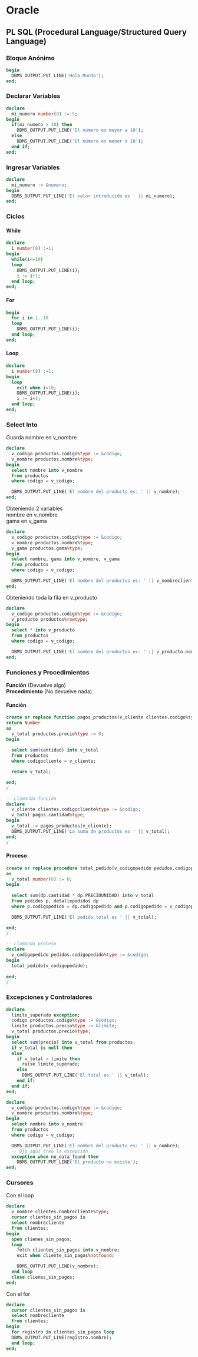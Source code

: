 # Oracle

## PL SQL (Procedural Language/Structured Query Language)

### Bloque Anónimo
```sql
begin
  DBMS_OUTPUT.PUT_LINE('Hola Mundo');
end;
```

### Declarar Variables
```sql
declare
  mi_numero number(8) := 5;
begin
  if(mi_numero > 10) then
    DBMS_OUTPUT.PUT_LINE('El número es mayor a 10');
  else
    DBMS_OUTPUT.PUT_LINE('El número es menor a 10');
  end if;
end;
```

### Ingresar Variables
```sql
declare
  mi_numero := &numero;
begin
  DBMS_OUTPUT.PUT_LINE('El valor introducido es ' || mi_numero);
end;
```

### Ciclos
#### While
```sql
declare
  i number(8) :=1;
begin
  while(i<=10)
  loop
    DBMS_OUTPUT.PUT_LINE(i);
    i := i+1; 
  end loop;
end;
```

#### For
```sql
begin
  for i in 1..10
  loop
    DBMS_OUTPUT.PUT_LINE(i);
  end loop;
end;
```

#### Loop
```sql
declare
  i number(8) :=1;
begin
  loop
    exit when i=10;
    DBMS_OUTPUT.PUT_LINE(i);
    i := i+1;
  end loop;
end;
```


### Select Into
  Guarda nombre en v_nombre
```sql
declare
  v_codigo productos.codigo%type := &codigo;
  v_nombre productos.nombre%type;
begin
  select nombre into v_nombre
  from productos
  where codigo = v_codigo;

  DBMS_OUTPUT.PUT_LINE('El nombre del producto es: ' || v_nombre);
end;
```

Obteniendo 2 variables <br>
nombre en v_nombre<br>
gama en v_gama
```sql
declare
  v_codigo productos.codigo%type := &codigo;
  v_nombre productos.nombre%type;
  v_gama productos.gama%type;
begin
  select nombre, gama into v_nombre, v_gama
  from productos
  where codigo = v_codigo;

  DBMS_OUTPUT.PUT_LINE('El nombre del productos es: ' || v_nombrecliente || 'y su gama es' || v_gama);
end;
```

Obteniendo toda la fila en v_producto
```sql
declare
  v_codigo productos.codigo%type := &codigo;
  v_producto productos%rowtype;
begin
  select * into v_producto
  from productos 
  where codigo = v_codigo;

  DBMS_OUTPUT.PUT_LINE('El nombre del productos es: ' || v_producto.nombre || 'y su gama es' || v_producto.gama);
end;
```


### Funciones y Procedimientos
**Función** (Devuelve algo) <br>
**Procedimiento** (No devuelve nada)

#### Función
```sql
create or replace function pagos_productos(v_cliente clientes.codigo%type)
return Number
as
  v_total productos.precio%type := 0;
begin
  
  select sum(cantidad) into v_total
  from productos
  where codigocliente = v_cliente;

  return v_total;

end;
/

-- Llamando función
declare
  v_cliente clientes.codigocliente%type := &codigo;
  v_total pagos.cantidad%type;
begin
  v_total := pagos_productos(v_cliente);
  DBMS_OUTPUT.PUT_LINE('La suma de productos es ' || v_total);
end;
/
```


#### Proceso
```sql
create or replace procedure total_pedido(v_codigopedido pedidos.codigopedido%type)
as
  v_total number(8) := 0;
begin
  
  select sum(dp.cantidad * dp.PRECIOUNIDAD) into v_total
  from pedidos p, detallepedidos dp
  where p.codigopedido = dp.codigopedido and p.codigopedido = v_codigopedido;

  DBMS_OUTPUT.PUT_LINE('El pedido total es ' || v_total);

end;
/

-- Llamando proceso
declare
  v_codigopedido pedidos.codigopedido%type := &codigo;
begin
  total_pedido(v_codigopedido);
  
end;
/
```


### Excepciones y Controladores
```sql
declare
  limite_superado exception;
  codigo productos.codigo%type := &codigo;
  limite productos.precio%type := &limite;
  v_total productos.precio%type;
begin
  select sum(precio) into v_total from productos;
  if v_total is null then
  else
    if v_total > limite then
      raise limite_superado;
    else
      DBMS_OUTPUT.PUT_LINE('El total es ' || v_total);
    end if;
  end if;
end;
```
```sql
declare
  v_codigo productos.codigo%type := &codigo;
  v_nombre productos.nombre%type;
begin
  select nombre into v_nombre
  from productos
  where codigo = v_codigo;

  DBMS_OUTPUT.PUT_LINE('El nombre del producto es: ' || v_nombre);
  -- Ojo aquí creo la excepción
  exception when no_data_found then
    DBMS_OUTPUT.PUT_LINE('El producto no existe');
end;
```




### Cursores
Con el loop
```sql
declare
  v_nombre clientes.nombrecliente%type;
  cursor clientes_sin_pagos is
  select nombrecliente
  from clientes;
begin
  open clienes_sin_pagos;
  loop
    fetch clientes_sin_pagos into v_nombre;
    exit when cliente_sin_pagos%notfound;

    DBMS_OUTPUT.PUT_LINE(v_nombre);
  end loop
  close clienes_sin_pagos;
end;
```

Con el for
```sql
declare
  cursor clientes_sin_pagos is
  select nombrecliente
  from clientes;
begin
  for registro in clientes_sin_pagos loop
  DBMS_OUTPUT.PUT_LINE(registro.nombre);
  end loop;
end;
```